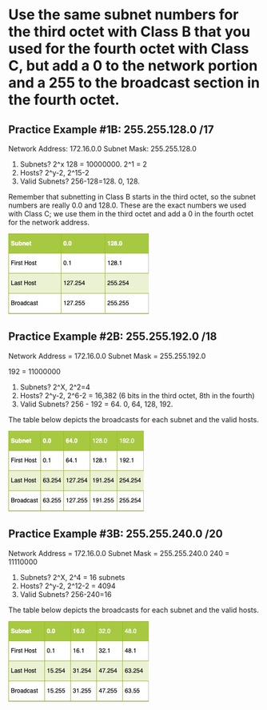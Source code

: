 # Use the same subnet numbers for the third octet with Class B that you used for the fourth octet with Class C, but add a 0 to the network portion and a 255 to the broadcast section in the fourth octet.

## Practice Example #1B: 255.255.128.0 /17
Network Address: 172.16.0.0
Subnet Mask: 255.255.128.0

1) Subnets? 2^x 128 = 10000000. 2^1 = 2
2) Hosts? 2^y-2, 2^15-2
3) Valid Subnets? 256-128=128. 0, 128.

Remember that subnetting in Class B starts in the third octet, so the subnet numbers are really 0.0 and 128.0. These are the exact numbers we used with Class C; we use them in the third octet and add a 0 in the fourth octet for the network address.

![](https://github.com/azul-007/Networking-Concepts/blob/master/Images/subnetting.jpg)


## Practice Example #2B: 255.255.192.0 /18
Network Address = 172.16.0.0
Subnet Mask = 255.255.192.0

192 = 11000000
1) Subnets? 2^X, 2^2=4
2) Hosts? 2^y-2, 2^6-2 = 16,382 (6 bits in the third octet, 8th in the fourth)
3) Valid Subnets? 256 - 192 = 64. 0, 64, 128, 192.

The table below depicts the broadcasts for each subnet and the valid hosts.

![](https://github.com/azul-007/Networking-Concepts/blob/master/Images/subnetting-Page-2.jpg)

## Practice Example #3B: 255.255.240.0 /20
Network Address = 172.16.0.0
Subnet Mask = 255.255.240.0
240 = 11110000
1) Subnets? 2^X, 2^4 = 16 subnets
2) Hosts? 2^y-2, 2^12-2 = 4094
3) Valid Subnets? 256-240=16

The table below depicts the broadcasts for each subnet and the valid hosts.

![](https://github.com/azul-007/Networking-Concepts/blob/master/Images/subnetting_classb_example3-Page-3.jpg)
